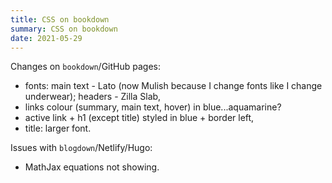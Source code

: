 ```yaml
---
title: CSS on bookdown
summary: CSS on bookdown
date: 2021-05-29
---
```


Changes on `bookdown`/GitHub pages:

* fonts: main text - Lato (now Mulish because I change fonts like I change underwear); headers - Zilla Slab,
* links colour (summary, main text, hover) in blue...aquamarine?
* active link + h1 (except title) styled in blue + border left,
* title: larger font.


Issues with `blogdown`/Netlify/Hugo:

* MathJax equations not showing.

